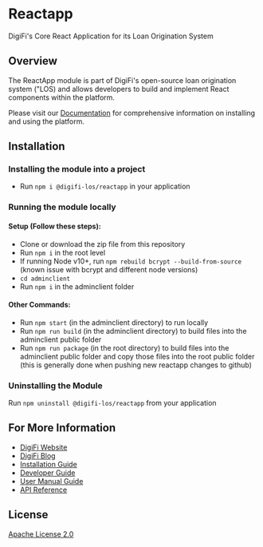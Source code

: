   # Reactapp
  DigiFi's Core React Application for its Loan Origination System
  
  ## Overview
  The ReactApp module is part of DigiFi's open-source loan origination system ("LOS) and allows developers to build and implement React components within the platform. 
  
  Please visit our [Documentation](https://docs.digifi.io/) for comprehensive information on installing and using the platform.

  ## Installation

  ### Installing the module into a project

  * Run `npm i @digifi-los/reactapp` in your application

  ### Running the module locally
  
  #### Setup (Follow these steps):
  * Clone or download the zip file from this repository
  * Run `npm i` in the root level
  * If running Node v10+, run `npm rebuild bcrypt --build-from-source` (known issue with bcrypt and different node versions)
  * `cd adminclient` 
  * Run `npm i` in the adminclient folder

  #### Other Commands:
  * Run `npm start` (in the adminclient directory) to run locally
  * Run `npm run build` (in the adminclient directory) to build files into the adminclient public folder
  * Run `npm run package` (in the root directory) to build files into the adminclient public folder and copy those files into the root public folder (this is generally done when pushing new reactapp changes to github)
  
  ### Uninstalling the Module

  Run `npm uninstall @digifi-los/reactapp` from your application 
  
    
  ## For More Information

*   [DigiFi Website](https://www.digifi.io)
*   [DigiFi Blog](https://digifi.io/blog/)
*   [Installation Guide](https://docs.digifi.io/v3.0/docs/system-requirements)
*   [Developer Guide](https://docs.digifi.io/v3.0/docs/decision-engine)
*   [User Manual Guide](https://docs.digifi.io/v3.0/docs/overview-of-my-account)
*   [API Reference](https://docs.digifi.io/v3.0/reference)

## License

[Apache License 2.0](LICENSE)
